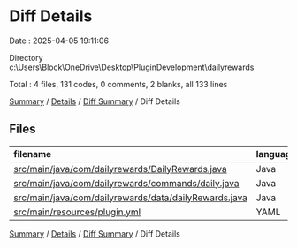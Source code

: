 # Diff Details

Date : 2025-04-05 19:11:06

Directory c:\\Users\\Block\\OneDrive\\Desktop\\PluginDevelopment\\dailyrewards

Total : 4 files,  131 codes, 0 comments, 2 blanks, all 133 lines

[Summary](results.md) / [Details](details.md) / [Diff Summary](diff.md) / Diff Details

## Files
| filename | language | code | comment | blank | total |
| :--- | :--- | ---: | ---: | ---: | ---: |
| [src/main/java/com/dailyrewards/DailyRewards.java](/src/main/java/com/dailyrewards/DailyRewards.java) | Java | 2 | 0 | 0 | 2 |
| [src/main/java/com/dailyrewards/commands/daily.java](/src/main/java/com/dailyrewards/commands/daily.java) | Java | 125 | 0 | 1 | 126 |
| [src/main/java/com/dailyrewards/data/dailyRewards.java](/src/main/java/com/dailyrewards/data/dailyRewards.java) | Java | 3 | 0 | 1 | 4 |
| [src/main/resources/plugin.yml](/src/main/resources/plugin.yml) | YAML | 1 | 0 | 0 | 1 |

[Summary](results.md) / [Details](details.md) / [Diff Summary](diff.md) / Diff Details